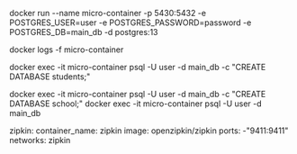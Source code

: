 docker run --name micro-container -p 5430:5432 -e POSTGRES_USER=user -e POSTGRES_PASSWORD=password -e POSTGRES_DB=main_db -d postgres:13

docker logs -f micro-container



docker exec -it micro-container psql -U user -d main_db -c "CREATE DATABASE students;"

docker exec -it micro-container psql -U user -d main_db -c "CREATE DATABASE school;"
docker exec -it micro-container psql -U user -d main_db


zipkin:
container_name: zipkin
image: openzipkin/zipkin
ports:
 -"9411:9411"
networks: 
zipkin
